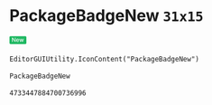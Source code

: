 # PackageBadgeNew `31x15`
<img src="/img/PackageBadgeNew.png" width=31 height=15>

``` CSharp
EditorGUIUtility.IconContent("PackageBadgeNew")
```
```
PackageBadgeNew
```
```
4733447884700736996
```
